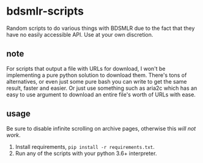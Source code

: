 # bdsmlr-scripts

Random scripts to do various things with BDSMLR due to the fact that they have no easily accessible API. Use at your own discretion.

## note

For scripts that output a file with URLs for download, I won't be implementing a pure python solution to download them. There's tons of alternatives, or even just some pure bash you can write to get the same result, faster and easier. Or just use something such as aria2c which has an easy to use argument to download an entire file's worth of URLs with ease.

## usage

Be sure to disable infinite scrolling on archive pages, otherwise this _will not work_.

1. Install requirements, `pip install -r requirements.txt`.
2. Run any of the scripts with your python 3.6+ interpreter.
